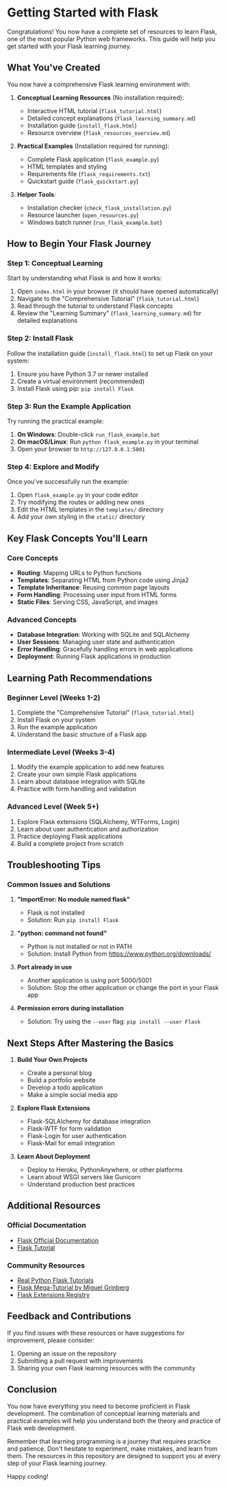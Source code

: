 # Getting Started with Flask

Congratulations! You now have a complete set of resources to learn Flask, one of the most popular Python web frameworks. This guide will help you get started with your Flask learning journey.

## What You've Created

You now have a comprehensive Flask learning environment with:

1. **Conceptual Learning Resources** (No installation required):
   - Interactive HTML tutorial (`flask_tutorial.html`)
   - Detailed concept explanations (`flask_learning_summary.md`)
   - Installation guide (`install_flask.html`)
   - Resource overview (`flask_resources_overview.md`)

2. **Practical Examples** (Installation required for running):
   - Complete Flask application (`flask_example.py`)
   - HTML templates and styling
   - Requirements file (`flask_requirements.txt`)
   - Quickstart guide (`flask_quickstart.py`)

3. **Helper Tools**:
   - Installation checker (`check_flask_installation.py`)
   - Resource launcher (`open_resources.py`)
   - Windows batch runner (`run_flask_example.bat`)

## How to Begin Your Flask Journey

### Step 1: Conceptual Learning

Start by understanding what Flask is and how it works:

1. Open `index.html` in your browser (it should have opened automatically)
2. Navigate to the "Comprehensive Tutorial" (`flask_tutorial.html`)
3. Read through the tutorial to understand Flask concepts
4. Review the "Learning Summary" (`flask_learning_summary.md`) for detailed explanations

### Step 2: Install Flask

Follow the installation guide (`install_flask.html`) to set up Flask on your system:

1. Ensure you have Python 3.7 or newer installed
2. Create a virtual environment (recommended)
3. Install Flask using pip: `pip install Flask`

### Step 3: Run the Example Application

Try running the practical example:

1. **On Windows**: Double-click `run_flask_example.bat`
2. **On macOS/Linux**: Run `python flask_example.py` in your terminal
3. Open your browser to `http://127.0.0.1:5001`

### Step 4: Explore and Modify

Once you've successfully run the example:

1. Open `flask_example.py` in your code editor
2. Try modifying the routes or adding new ones
3. Edit the HTML templates in the `templates/` directory
4. Add your own styling in the `static/` directory

## Key Flask Concepts You'll Learn

### Core Concepts
- **Routing**: Mapping URLs to Python functions
- **Templates**: Separating HTML from Python code using Jinja2
- **Template Inheritance**: Reusing common page layouts
- **Form Handling**: Processing user input from HTML forms
- **Static Files**: Serving CSS, JavaScript, and images

### Advanced Concepts
- **Database Integration**: Working with SQLite and SQLAlchemy
- **User Sessions**: Managing user state and authentication
- **Error Handling**: Gracefully handling errors in web applications
- **Deployment**: Running Flask applications in production

## Learning Path Recommendations

### Beginner Level (Weeks 1-2)
1. Complete the "Comprehensive Tutorial" (`flask_tutorial.html`)
2. Install Flask on your system
3. Run the example application
4. Understand the basic structure of a Flask app

### Intermediate Level (Weeks 3-4)
1. Modify the example application to add new features
2. Create your own simple Flask applications
3. Learn about database integration with SQLite
4. Practice with form handling and validation

### Advanced Level (Week 5+)
1. Explore Flask extensions (SQLAlchemy, WTForms, Login)
2. Learn about user authentication and authorization
3. Practice deploying Flask applications
4. Build a complete project from scratch

## Troubleshooting Tips

### Common Issues and Solutions

1. **"ImportError: No module named flask"**
   - Flask is not installed
   - Solution: Run `pip install Flask`

2. **"python: command not found"**
   - Python is not installed or not in PATH
   - Solution: Install Python from https://www.python.org/downloads/

3. **Port already in use**
   - Another application is using port 5000/5001
   - Solution: Stop the other application or change the port in your Flask app

4. **Permission errors during installation**
   - Solution: Try using the `--user` flag: `pip install --user Flask`

## Next Steps After Mastering the Basics

1. **Build Your Own Projects**
   - Create a personal blog
   - Build a portfolio website
   - Develop a todo application
   - Make a simple social media app

2. **Explore Flask Extensions**
   - Flask-SQLAlchemy for database integration
   - Flask-WTF for form validation
   - Flask-Login for user authentication
   - Flask-Mail for email integration

3. **Learn About Deployment**
   - Deploy to Heroku, PythonAnywhere, or other platforms
   - Learn about WSGI servers like Gunicorn
   - Understand production best practices

## Additional Resources

### Official Documentation
- [Flask Official Documentation](https://flask.palletsprojects.com/)
- [Flask Tutorial](https://flask.palletsprojects.com/en/2.3.x/tutorial/)

### Community Resources
- [Real Python Flask Tutorials](https://realpython.com/tutorials/flask/)
- [Flask Mega-Tutorial by Miguel Grinberg](https://blog.miguelgrinberg.com/post/the-flask-mega-tutorial-part-i-hello-world)
- [Flask Extensions Registry](https://flask.palletsprojects.com/en/2.3.x/extensions/)

## Feedback and Contributions

If you find issues with these resources or have suggestions for improvement, please consider:

1. Opening an issue on the repository
2. Submitting a pull request with improvements
3. Sharing your own Flask learning resources with the community

## Conclusion

You now have everything you need to become proficient in Flask development. The combination of conceptual learning materials and practical examples will help you understand both the theory and practice of Flask web development.

Remember that learning programming is a journey that requires practice and patience. Don't hesitate to experiment, make mistakes, and learn from them. The resources in this repository are designed to support you at every step of your Flask learning journey.

Happy coding!
